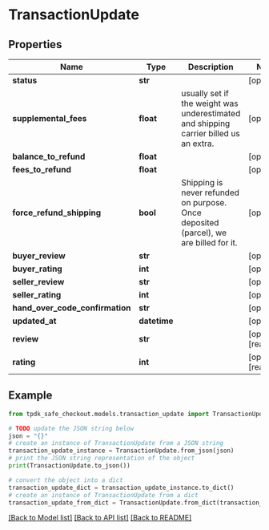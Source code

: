 # TransactionUpdate



## Properties

Name | Type | Description | Notes
------------ | ------------- | ------------- | -------------
**status** | **str** |  | [optional] 
**supplemental_fees** | **float** | usually set if the weight was underestimated and shipping carrier billed us an extra. | [optional] 
**balance_to_refund** | **float** |  | [optional] 
**fees_to_refund** | **float** |  | [optional] 
**force_refund_shipping** | **bool** | Shipping is never refunded on purpose. Once deposited (parcel), we are billed for it. | [optional] 
**buyer_review** | **str** |  | [optional] 
**buyer_rating** | **int** |  | [optional] 
**seller_review** | **str** |  | [optional] 
**seller_rating** | **int** |  | [optional] 
**hand_over_code_confirmation** | **str** |  | [optional] 
**updated_at** | **datetime** |  | [optional] 
**review** | **str** |  | [optional] [readonly] 
**rating** | **int** |  | [optional] [readonly] 

## Example

```python
from tpdk_safe_checkout.models.transaction_update import TransactionUpdate

# TODO update the JSON string below
json = "{}"
# create an instance of TransactionUpdate from a JSON string
transaction_update_instance = TransactionUpdate.from_json(json)
# print the JSON string representation of the object
print(TransactionUpdate.to_json())

# convert the object into a dict
transaction_update_dict = transaction_update_instance.to_dict()
# create an instance of TransactionUpdate from a dict
transaction_update_from_dict = TransactionUpdate.from_dict(transaction_update_dict)
```
[[Back to Model list]](../README.md#documentation-for-models) [[Back to API list]](../README.md#documentation-for-api-endpoints) [[Back to README]](../README.md)


